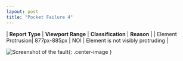 ```yaml
---
layout: post
title: "Pocket Failure 4"
---
```

| **Report Type** | **Viewport Range** | **Classification** | **Reason** |
| Element Protrusion| 877px-885px | NOI | Element is not visibly protruding | 

![Screenshot of the fault](../../../assets/images/Pocket/fault4/overflow-Width881.png){: .center-image }